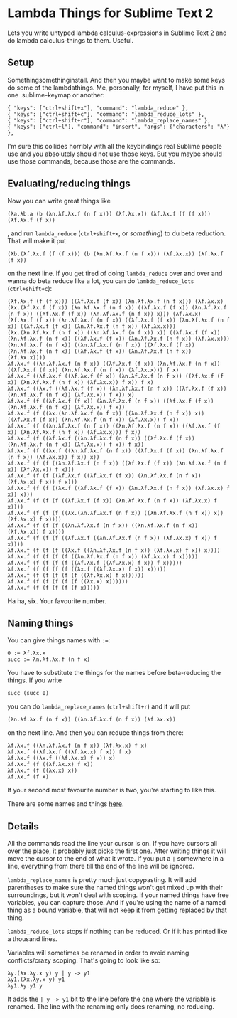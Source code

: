 Lambda Things for Sublime Text 2
================================

Lets you write untyped lambda calculus-expressions in Sublime Text 2 and do lambda calculus-things to them. Useful.

Setup
-----

Somethingsomethinginstall. And then you maybe want to make some keys do some of the lambdathings. Me, personally, for myself, I have put this in one .sublime-keymap or another:

    { "keys": ["ctrl+shift+x"], "command": "lambda_reduce" },
    { "keys": ["ctrl+shift+c"], "command": "lambda_reduce_lots" },
    { "keys": ["ctrl+shift+r"], "command": "lambda_replace_names" },
    { "keys": ["ctrl+l"], "command": "insert", "args": {"characters": "λ"} },

I'm sure this collides horribly with all the keybindings real Sublime people use and you absolutely should not use those keys. But you maybe should use those commands, because those are the commands.

Evaluating/reducing things
--------------------------

Now you can write great things like

    (λa.λb.a (b (λn.λf.λx.f (n f x))) (λf.λx.x)) (λf.λx.f (f (f x))) (λf.λx.f (f x))

, and run `lambda_reduce` (`ctrl+shift+x`, or *something*) to du beta reduction. That will make it put

    (λb.(λf.λx.f (f (f x))) (b (λn.λf.λx.f (n f x))) (λf.λx.x)) (λf.λx.f (f x))

on the next line. If you get tired of doing `lambda_reduce` over and over and wanna do beta reduce like a lot, you can do `lambda_reduce_lots` (`ctrl+shift+c`):


    (λf.λx.f (f (f x))) ((λf.λx.f (f x)) (λn.λf.λx.f (n f x))) (λf.λx.x)
    (λx.(λf.λx.f (f x)) (λn.λf.λx.f (n f x)) ((λf.λx.f (f x)) (λn.λf.λx.f (n f x)) ((λf.λx.f (f x)) (λn.λf.λx.f (n f x)) x))) (λf.λx.x)
    (λf.λx.f (f x)) (λn.λf.λx.f (n f x)) ((λf.λx.f (f x)) (λn.λf.λx.f (n f x)) ((λf.λx.f (f x)) (λn.λf.λx.f (n f x)) (λf.λx.x)))
    (λx.(λn.λf.λx.f (n f x)) ((λn.λf.λx.f (n f x)) x)) ((λf.λx.f (f x)) (λn.λf.λx.f (n f x)) ((λf.λx.f (f x)) (λn.λf.λx.f (n f x)) (λf.λx.x)))
    (λn.λf.λx.f (n f x)) ((λn.λf.λx.f (n f x)) ((λf.λx.f (f x)) (λn.λf.λx.f (n f x)) ((λf.λx.f (f x)) (λn.λf.λx.f (n f x)) (λf.λx.x))))
    λf.λx.f ((λn.λf.λx.f (n f x)) ((λf.λx.f (f x)) (λn.λf.λx.f (n f x)) ((λf.λx.f (f x)) (λn.λf.λx.f (n f x)) (λf.λx.x))) f x)
    λf.λx.f ((λf.λx.f ((λf.λx.f (f x)) (λn.λf.λx.f (n f x)) ((λf.λx.f (f x)) (λn.λf.λx.f (n f x)) (λf.λx.x)) f x)) f x)
    λf.λx.f ((λx.f ((λf.λx.f (f x)) (λn.λf.λx.f (n f x)) ((λf.λx.f (f x)) (λn.λf.λx.f (n f x)) (λf.λx.x)) f x)) x)
    λf.λx.f (f ((λf.λx.f (f x)) (λn.λf.λx.f (n f x)) ((λf.λx.f (f x)) (λn.λf.λx.f (n f x)) (λf.λx.x)) f x))
    λf.λx.f (f ((λx.(λn.λf.λx.f (n f x)) ((λn.λf.λx.f (n f x)) x)) ((λf.λx.f (f x)) (λn.λf.λx.f (n f x)) (λf.λx.x)) f x))
    λf.λx.f (f ((λn.λf.λx.f (n f x)) ((λn.λf.λx.f (n f x)) ((λf.λx.f (f x)) (λn.λf.λx.f (n f x)) (λf.λx.x))) f x))
    λf.λx.f (f ((λf.λx.f ((λn.λf.λx.f (n f x)) ((λf.λx.f (f x)) (λn.λf.λx.f (n f x)) (λf.λx.x)) f x)) f x))
    λf.λx.f (f ((λx.f ((λn.λf.λx.f (n f x)) ((λf.λx.f (f x)) (λn.λf.λx.f (n f x)) (λf.λx.x)) f x)) x))
    λf.λx.f (f (f ((λn.λf.λx.f (n f x)) ((λf.λx.f (f x)) (λn.λf.λx.f (n f x)) (λf.λx.x)) f x)))
    λf.λx.f (f (f ((λf.λx.f ((λf.λx.f (f x)) (λn.λf.λx.f (n f x)) (λf.λx.x) f x)) f x)))
    λf.λx.f (f (f ((λx.f ((λf.λx.f (f x)) (λn.λf.λx.f (n f x)) (λf.λx.x) f x)) x)))
    λf.λx.f (f (f (f ((λf.λx.f (f x)) (λn.λf.λx.f (n f x)) (λf.λx.x) f x))))
    λf.λx.f (f (f (f ((λx.(λn.λf.λx.f (n f x)) ((λn.λf.λx.f (n f x)) x)) (λf.λx.x) f x))))
    λf.λx.f (f (f (f ((λn.λf.λx.f (n f x)) ((λn.λf.λx.f (n f x)) (λf.λx.x)) f x))))
    λf.λx.f (f (f (f ((λf.λx.f ((λn.λf.λx.f (n f x)) (λf.λx.x) f x)) f x))))
    λf.λx.f (f (f (f ((λx.f ((λn.λf.λx.f (n f x)) (λf.λx.x) f x)) x))))
    λf.λx.f (f (f (f (f ((λn.λf.λx.f (n f x)) (λf.λx.x) f x)))))
    λf.λx.f (f (f (f (f ((λf.λx.f ((λf.λx.x) f x)) f x)))))
    λf.λx.f (f (f (f (f ((λx.f ((λf.λx.x) f x)) x)))))
    λf.λx.f (f (f (f (f (f ((λf.λx.x) f x))))))
    λf.λx.f (f (f (f (f (f ((λx.x) x))))))
    λf.λx.f (f (f (f (f (f x)))))

Ha ha, six. Your favourite number.

Naming things
-------------

You can give things names with `:=`:

    0 := λf.λx.x
    succ := λn.λf.λx.f (n f x)

You have to substitute the things for the names before beta-reducing the things. If you write

    succ (succ 0)

you can do `lambda_replace_names` (`ctrl+shift+r`) and it will put

    (λn.λf.λx.f (n f x)) ((λn.λf.λx.f (n f x)) (λf.λx.x))

on the next line. And then you can reduce things from there:

    λf.λx.f ((λn.λf.λx.f (n f x)) (λf.λx.x) f x)
    λf.λx.f ((λf.λx.f ((λf.λx.x) f x)) f x)
    λf.λx.f ((λx.f ((λf.λx.x) f x)) x)
    λf.λx.f (f ((λf.λx.x) f x))
    λf.λx.f (f ((λx.x) x))
    λf.λx.f (f x)

If your second most favourite number is two, you're starting to like this.

There are some names and things [here](https://gist.github.com/4026290).

Details
-------

All the commands read the line your cursor is on. If you have cursors all over the place, it probably just picks the first one. After writing things it will move the cursor to the end of what it wrote. If you put a `|` somewhere in a line, everything from there till the end of the line will be ignored.

`lambda_replace_names` is pretty much just copypasting. It will add parentheses to make sure the named things won't get mixed up with their surroundings, but it won't deal with scoping. If your named things have free variables, you can capture those. And if you're using the name of a named thing as a bound variable, that will not keep it from getting replaced by that thing.

`lambda_reduce_lots` stops if nothing can be reduced. Or if it has printed like a thousand lines.

Variables will sometimes be renamed in order to avoid naming conflicts/crazy scoping. That's going to look like so:

    λy.(λx.λy.x y) y | y -> y1
    λy1.(λx.λy.x y) y1
    λy1.λy.y1 y

It adds the `| y -> y1` bit to the line before the one where the variable is renamed. The line with the renaming only does renaming, no reducing.
